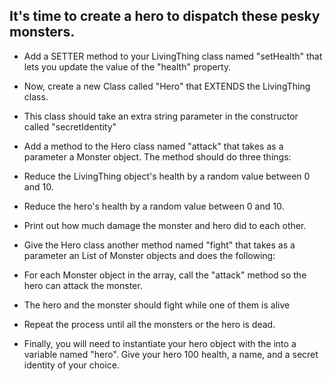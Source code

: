 
 ## It's time to create a hero to dispatch these pesky monsters.
 
 - Add a SETTER method to your LivingThing class named "setHealth" that lets you update the value
 of the "health" property.

 - Now, create a new Class called "Hero" that EXTENDS the LivingThing class.
  - This class should take an extra string parameter in the constructor called "secretIdentity"
 
 - Add a method to the Hero class named "attack" that takes as a parameter a Monster object.
 The method should do three things:
  - Reduce the LivingThing object's health by a random value between 0 and 10.
  - Reduce the hero's health by a random value between 0 and 10.
  - Print out how much damage the monster and hero did to each other.

 - Give the Hero class another method named "fight" that takes as a parameter an List of Monster objects
 and does the following:
  - For each Monster object in the array, call the "attack" method so the hero can attack the monster.
  - The hero and the monster should fight while one of them is alive
  - Repeat the process until all the monsters or the hero is dead.

- Finally, you will need to instantiate your hero object with the into a variable named "hero". Give your hero 100 health, a name, and a secret identity of your choice.